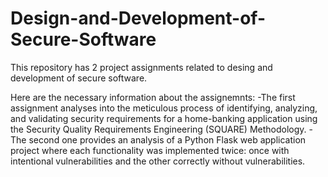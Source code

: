 # Design-and-Development-of-Secure-Software

This repository has 2 project assignments related to desing and development of secure software.

Here are the necessary information about the assignemnts:
-The first assignment analyses into the meticulous process of identifying, analyzing, and validating security requirements for a
home-banking application using the Security Quality Requirements Engineering (SQUARE) Methodology.
-The second one provides an analysis of a Python Flask web application project where each functionality was
implemented twice: once with intentional vulnerabilities and the other correctly without vulnerabilities.
 
